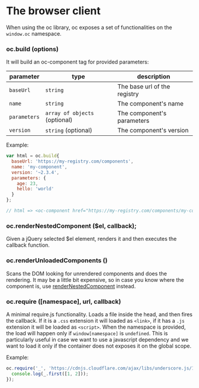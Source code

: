 The browser client
==================

When using the oc library, oc exposes a set of functionalities on the `window.oc` namespace.

### oc.build (options)

It will build an oc-component tag for provided parameters:

|parameter|type|description|
|-|-|-|
|`baseUrl`|`string`|The base url of the registry|
|`name`|`string`|The component's name|
|`parameters`|`array of objects` (optional)|The component's parameters|
|`version`|`string` (optional)|The component's version|

Example:

```js
var html = oc.build{
  baseUrl: 'https://my-registry.com/components',
  name: 'my-component',
  version: '~2.3.4',
  parameters: {
    age: 23,
    hello: 'world'
  }
};

// html => <oc-component href="https://my-registry.com/components/my-component/~2.3.4/?age=23&hello=world"></oc-component>
```

### oc.renderNestedComponent ($el, callback);

Given a jQuery selected $el <oc-component> element, renders it and then executes the callback function.

### oc.renderUnloadedComponents ()

Scans the DOM looking for unrendered components and does the rendering. It may be a little bit expensive, so in case you know where the component is, use [renderNestedComponent](#ocrendernestedcomponents) instead.

### oc.require ([namespace], url, callback)

A minimal require.js functionality. Loads a file inside the head, and then fires the callback. If it is a `.css` extension it will loaded as `<link>`, if it has a `.js` extension it will be loaded as `<script>`.
When the namespace is provided, the load will happen only if `window[namespace]` is `undefined`. This is particularly useful in case we want to use a javascript dependency and we want to load it only if the container does not exposes it on the global scope.

Example:

```js
oc.require('_', 'https://cdnjs.cloudflare.com/ajax/libs/underscore.js/1.8.3/underscore-min.js', function(_){
  console.log(_.first([1, 2]));
});
```